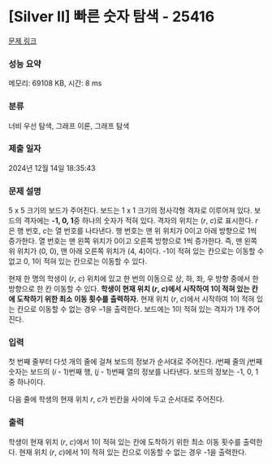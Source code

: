 # [Silver II] 빠른 숫자 탐색 - 25416 

[문제 링크](https://www.acmicpc.net/problem/25416) 

### 성능 요약

메모리: 69108 KB, 시간: 8 ms

### 분류

너비 우선 탐색, 그래프 이론, 그래프 탐색

### 제출 일자

2024년 12월 14일 18:35:43

### 문제 설명

<p>5 x 5 크기의 보드가 주어진다. 보드는 1 x 1 크기의 정사각형 격자로 이루어져 있다. 보드의 격자에는 <strong>-1, 0, 1</strong>중 하나의 숫자가 적혀 있다. 격자의 위치는 (<em>r</em>, <em>c</em>)로 표시한다. <em>r</em>은 행 번호, <em>c</em>는 열 번호를 나타낸다. 행 번호는 맨 위 위치가 0이고 아래 방향으로 1씩 증가한다. 열 번호는 맨 왼쪽 위치가 0이고 오른쪽 방향으로 1씩 증가한다. 즉, 맨 왼쪽 위 위치가 (0, 0), 맨 아래 오른쪽 위치가 (4, 4)이다. -1이 적혀 있는 칸으로는 이동할 수 없고 0, 1이 적혀 있는 칸으로는 이동할 수 있다.</p>

<p>현재 한 명의 학생이 (<em>r</em>, <em>c</em>) 위치에 있고 한 번의 이동으로 상, 하, 좌, 우 방향 중에서 한 방향으로 한 칸 이동할 수 있다. <strong>학생이 현재 위치 (<em>r</em>, <em>c</em>)에서 시작하여 1이 적혀 있는 칸에 도착하기 위한 최소 이동 횟수를 출력하자.</strong> 현재 위치 (<em>r</em>, <em>c</em>)에서 시작하여 1이 적혀 있는 칸으로 이동할 수 없는 경우 –1을 출력한다. 보드에는 1이 적혀 있는 격자가 1개 주어진다.</p>

### 입력 

 <p>첫 번째 줄부터 다섯 개의 줄에 걸쳐 보드의 정보가 순서대로 주어진다. <em>i</em>번째 줄의 <em>j</em>번째 숫자는 보드의 (<em>i</em> - 1)번째 행, (<em>j</em> - 1)번째 열의 정보를 나타낸다. 보드의 정보는 -1, 0, 1중 하나이다.</p>

<p>다음 줄에 학생의 현재 위치 <em>r</em>, <em>c</em>가 빈칸을 사이에 두고 순서대로 주어진다.</p>

### 출력 

 <p>학생이 현재 위치 (<em>r</em>, <em>c</em>)에서 1이 적혀 있는 칸에 도착하기 위한 최소 이동 횟수를 출력한다. 현재 위치 (<em>r</em>, <em>c</em>)에서 1이 적혀 있는 칸으로 이동할 수 없는 경우 -1을 출력한다.</p>

